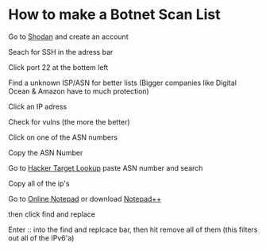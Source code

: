 # How to make a Botnet Scan List

Go to [Shodan](https://account.shodan.io/register) and create an account

Seach for SSH in the adress bar

Click port 22  at the bottem left

Find a unknown ISP/ASN for better lists (Bigger companies like Digital Ocean & Amazon have to much protection)

Click an IP adress

Check for vulns (the more the better)

Click on one of the ASN numbers

Copy the ASN Number

Go to [Hacker Target Lookup](https://hackertarget.com/as-ip-lookup/) paste ASN number and search

Copy all of the ip's

Go to [Online Notepad](https://onlinenotepad.org/notepad) or download [Notepad++](https://notepad-plus-plus.org/downloads/)

then click find and replace

Enter  :: into the find and replcace bar, then hit remove all of them (this filters out all of the IPv6'a)

